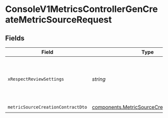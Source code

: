 # ConsoleV1MetricsControllerGenCreateMetricSourceRequest


## Fields

| Field                                                                                                    | Type                                                                                                     | Required                                                                                                 | Description                                                                                              |
| -------------------------------------------------------------------------------------------------------- | -------------------------------------------------------------------------------------------------------- | -------------------------------------------------------------------------------------------------------- | -------------------------------------------------------------------------------------------------------- |
| `xRespectReviewSettings`                                                                                 | *string*                                                                                                 | :heavy_minus_sign:                                                                                       | Optional header to respect review settings for mutation endpoints.                                       |
| `metricSourceCreationContractDto`                                                                        | [components.MetricSourceCreationContractDto](../../models/components/metricsourcecreationcontractdto.md) | :heavy_check_mark:                                                                                       | N/A                                                                                                      |